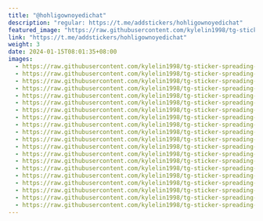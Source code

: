 ```yaml
---
title: "@hohligownoyedichat"
description: "regular: https://t.me/addstickers/hohligownoyedichat"
featured_image: "https://raw.githubusercontent.com/kylelin1998/tg-sticker-spreading-worldwide-images/main/img/02c70f1c-8f38-4d56-8cc3-a9ee7deffeae.jpg"
link: "https://t.me/addstickers/hohligownoyedichat"
weight: 3
date: 2024-01-15T08:01:35+08:00
images:
  - https://raw.githubusercontent.com/kylelin1998/tg-sticker-spreading-worldwide-images/main/img/02c70f1c-8f38-4d56-8cc3-a9ee7deffeae.jpg
  - https://raw.githubusercontent.com/kylelin1998/tg-sticker-spreading-worldwide-images/main/img/f1837a29-edd1-4e9f-b90a-80777b85fedc.jpg
  - https://raw.githubusercontent.com/kylelin1998/tg-sticker-spreading-worldwide-images/main/img/8005aff3-c935-49de-ab2f-59839ed34627.jpg
  - https://raw.githubusercontent.com/kylelin1998/tg-sticker-spreading-worldwide-images/main/img/69bdab62-5bb9-4cb4-a739-b82c6cb38300.jpg
  - https://raw.githubusercontent.com/kylelin1998/tg-sticker-spreading-worldwide-images/main/img/ac1783f0-1d5b-4c3d-bac0-a120796693ea.jpg
  - https://raw.githubusercontent.com/kylelin1998/tg-sticker-spreading-worldwide-images/main/img/881c8c9e-a8ee-4166-9771-f44192616108.jpg
  - https://raw.githubusercontent.com/kylelin1998/tg-sticker-spreading-worldwide-images/main/img/35426fd8-69dd-41c9-9e08-8fbcfdbfe5fa.jpg
  - https://raw.githubusercontent.com/kylelin1998/tg-sticker-spreading-worldwide-images/main/img/ed8562b8-c5fe-4c22-8313-6b00d731ec4c.jpg
  - https://raw.githubusercontent.com/kylelin1998/tg-sticker-spreading-worldwide-images/main/img/76198de6-fdab-4528-a3f0-dfc175091a0d.jpg
  - https://raw.githubusercontent.com/kylelin1998/tg-sticker-spreading-worldwide-images/main/img/59e8d3eb-6ef3-448b-a25a-5dac4938a46a.jpg
  - https://raw.githubusercontent.com/kylelin1998/tg-sticker-spreading-worldwide-images/main/img/27a69d01-011a-430c-b136-5635f2a9658e.jpg
  - https://raw.githubusercontent.com/kylelin1998/tg-sticker-spreading-worldwide-images/main/img/f3c0881d-efcb-41ed-979a-51484034d4f6.jpg
  - https://raw.githubusercontent.com/kylelin1998/tg-sticker-spreading-worldwide-images/main/img/d3e28b48-39d2-471b-9feb-8b87b18f8fc2.jpg
  - https://raw.githubusercontent.com/kylelin1998/tg-sticker-spreading-worldwide-images/main/img/13c5bac2-c4d4-4518-a4db-5cc5475a17e2.jpg
  - https://raw.githubusercontent.com/kylelin1998/tg-sticker-spreading-worldwide-images/main/img/16120c92-5831-4f3c-b472-7b174ef79ca2.jpg
  - https://raw.githubusercontent.com/kylelin1998/tg-sticker-spreading-worldwide-images/main/img/f4cb4fde-1b19-458d-9821-fb68b908ac6c.jpg
  - https://raw.githubusercontent.com/kylelin1998/tg-sticker-spreading-worldwide-images/main/img/d63eecc7-8fd3-44b6-b465-0698e5519787.jpg
  - https://raw.githubusercontent.com/kylelin1998/tg-sticker-spreading-worldwide-images/main/img/09e831be-26b5-4ff5-9cf7-c1124c1b1e17.jpg
  - https://raw.githubusercontent.com/kylelin1998/tg-sticker-spreading-worldwide-images/main/img/f376c285-6117-45f8-a3ea-796f66e13db2.jpg
  - https://raw.githubusercontent.com/kylelin1998/tg-sticker-spreading-worldwide-images/main/img/23565937-3fbb-4356-a90c-9ec6a4cb3214.jpg
---
```

